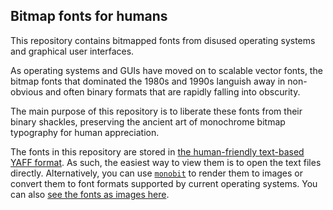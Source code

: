 Bitmap fonts for humans
-----------------------

This repository contains bitmapped fonts from disused operating systems and graphical user interfaces.

As operating systems and GUIs have moved on to scalable vector fonts, the bitmap fonts that dominated
the 1980s and 1990s languish away in non-obvious and often binary formats that are rapidly falling
into obscurity.

The main purpose of this repository is to liberate these fonts from their binary shackles,
preserving the ancient art of monochrome bitmap typography for human appreciation.

The fonts in this repository are stored in [the human-friendly text-based YAFF format](https://github.com/robhagemans/monobit/blob/master/YAFF.md).
As such, the easiest way to view them is to open the text files directly. Alternatively, you can use
[`monobit`](https://github.com/robhagemans/monobit) to render them to images or convert them to
font formats supported by current operating systems. You can also
[see the fonts as images here](images).
